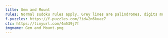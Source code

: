 ```yaml
---
title: Gem and Mount
rules: Normal sudoku rules apply. Grey lines are palindromes, digits must read the same from each end. The green line is german whispers, consecutive digits along the line must differ by at least 5. Black dots separate digits with a 1:2 ratio, white dots separate consecutive digits. Not all black or white dots are necessarily shown.
f-puzzles: https://f-puzzles.com/?id=2n6kuaz7
ctc: https://tinyurl.com/4m539j7f
imgname: Gem and Mount.png
---
```

